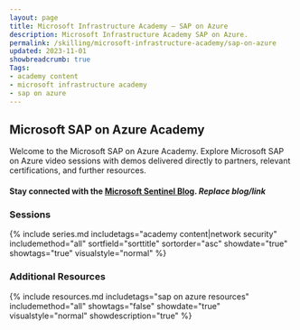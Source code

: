 ```yaml
---
layout: page
title: Microsoft Infrastructure Academy — SAP on Azure
description: Microsoft Infrastructure Academy SAP on Azure.
permalink: /skilling/microsoft-infrastructure-academy/sap-on-azure
updated: 2023-11-01
showbreadcrumb: true
Tags:
- academy content
- microsoft infrastructure academy
- sap on azure
---
```


## Microsoft SAP on Azure Academy
Welcome to the Microsoft SAP on Azure Academy. Explore Microsoft SAP on Azure video sessions with demos delivered directly to partners, relevant certifications, and further resources.

#### Stay connected with the [Microsoft Sentinel Blog](https://techcommunity.microsoft.com/t5/microsoft-sentinel-blog/bg-p/MicrosoftSentinelBlog). *Replace blog/link*

### Sessions
{% include series.md 
    includetags="academy content|network security" includemethod="all" 
    sortfield="sorttitle" sortorder="asc" showdate="true" showtags="true" 
    visualstyle="normal" 
%}

### Additional Resources

{% include resources.md 
    includetags="sap on azure resources"
    includemethod="all" 
    showtags="false" 
    showdate="true" 
    visualstyle="normal" 
    showdescription="true"
%}